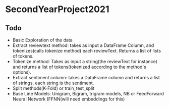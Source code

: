 # SecondYearProject2021

## Todo

- Basic Exploration of the data
- Extract reviewtext method: takes as input a DataFrame Column, and tokenizes(calls tokenize method) each reviewText. Returns a list of lists of tokens.
- Tokenize method: Takes as input a string(the reviewText for instance) and returns a list of tokens(tokenized according to the method's options).
- Extract sentiment column: takes a DataFrame column and returns a list of strings, each string is the sentiment. 
- Split methods(K-Fold) or train_test_split
- Base Line Models: Unigram, Bigram, trigram models, NB or FeedForward Neural Network (FFNN(will need embeddings for this)
